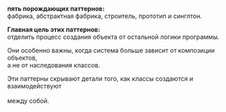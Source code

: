 
 **пять порождающих паттернов:**\
фабрика, абстрактная фабрика, строитель, прототип и синглтон.


**Главная цель этих паттернов:**\
отделить процесс создания объекта от остальной логики программы.


Они особенно важны, когда система больше зависит от композиции объектов, <br>
а не от наследования классов.

Эти паттерны скрывают детали того, как классы создаются и взаимодействуют <br>  
между собой.